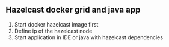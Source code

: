 ## Hazelcast docker grid and java app

1. Start docker hazelcast image first
2. Define ip of the hazelcast node
3. Start application in IDE or java with hazelcast dependencies